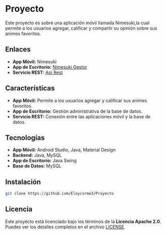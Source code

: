 # Proyecto
Este proyecto es sobre una aplicación móvil llamada Nimesuki,la cual permite a los usuarios agregar, calificar y compartir su opinión sobre sus animes favoritos.

## Enlaces
- **App Móvil:** Nimesuki
- **App de Escritorio:** [Nimesuki Gestor](./Nimesuki_App)
- **Servicio REST:** [Api Rest](./Nimesuki_Api_Rest)

## Características
- **App Móvil:** Permite a los usuarios agregar y calificar sus animes favoritos.
- **App de Escritorio:** Gestión administrativa de la base de datos.
- **Servicio REST:** Conexión entre las aplicaciones móvil y la base de datos.
  
## Tecnologías
- **App Móvil:** Android Studio, Java, Material Design
- **Backend:** Java, MySQL
- **App de Escritorio:** Java Swing
- **Base de Datos:** MySQL

## Instalación
```bash
git clone https://github.com/Eloycorme3/Proyecto
```

## Licencia
Este proyecto está licenciado bajo los términos de la **Licencia Apache 2.0**.  
Puedes ver los detalles completos en el archivo [LICENSE](./LICENSE).
